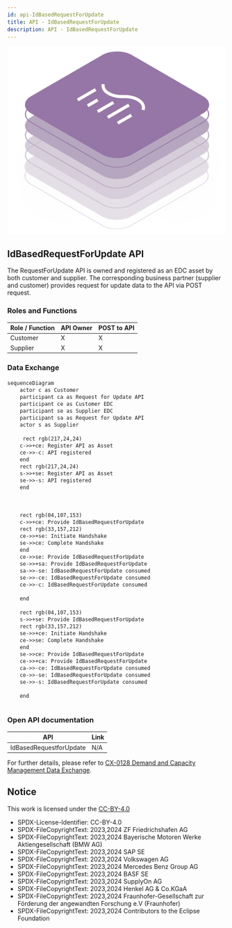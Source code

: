 ```yaml
---
id: api-IdBasedRequestForUpdate
title: API - IdBasedRequestForUpdate
description: API - IdBasedRequestForUpdate
---
```


![DCM kit banner](/img/kit-icons/dcm-kit-icon.svg)

## IdBasedRequestForUpdate API

The RequestForUpdate API is owned and registered as an EDC asset by both customer and supplier. The corresponding business partner (supplier and customer) provides request for update data to the API via POST request.

### Roles and Functions

|Role / Function|API Owner|POST to API|
|-|-|-|
|Customer|X|X|
|Supplier|X|X|

### Data Exchange

```mermaid
sequenceDiagram
    actor c as Customer 
    participant ca as Request for Update API
    participant ce as Customer EDC
    participant se as Supplier EDC
    participant sa as Request for Update API
    actor s as Supplier
    
     rect rgb(217,24,24)
    c->>+ce: Register API as Asset
    ce->>-c: API registered
    end  
    rect rgb(217,24,24)
    s->>+se: Register API as Asset
    se->>-s: API registered
    end
 


    rect rgb(04,107,153)
    c->>+ce: Provide IdBasedRequestForUpdate
    rect rgb(33,157,212)
    ce->>+se: Initiate Handshake
    se->>ce: Complete Handshake
    end
    ce->>se: Provide IdBasedRequestForUpdate
    se->>+sa: Provide IdBasedRequestForUpdate
    sa->>-se: IdBasedRequestForUpdate consumed
    se->>-ce: IdBasedRequestForUpdate consumed
    ce->>-c: IdBasedRequestForUpdate consumed
    
    end

    rect rgb(04,107,153)
    s->>+se: Provide IdBasedRequestForUpdate
    rect rgb(33,157,212)
    se->>+ce: Initiate Handshake
    ce->>se: Complete Handshake
    end
    se->>ce: Provide IdBasedRequestForUpdate
    ce->>+ca: Provide IdBasedRequestForUpdate
    ca->>-ce: IdBasedRequestForUpdate consumed
    ce->>-se: IdBasedRequestForUpdate consumed
    se->>-s: IdBasedRequestForUpdate consumed
    
    end
  
```

### Open API documentation

|API|Link|
|-|-|
|IdBasedRequestforUpdate|N/A|

For further details, please refer to [CX-0128 Demand and Capacity Management Data Exchange][StandardLibrary].

## Notice

This work is licensed under the [CC-BY-4.0](https://creativecommons.org/licenses/by/4.0/legalcode)

- SPDX-License-Identifier: CC-BY-4.0
- SPDX-FileCopyrightText: 2023,2024 ZF Friedrichshafen AG
- SPDX-FileCopyrightText: 2023,2024 Bayerische Motoren Werke Aktiengesellschaft (BMW AG)
- SPDX-FileCopyrightText: 2023,2024 SAP SE
- SPDX-FileCopyrightText: 2023,2024 Volkswagen AG
- SPDX-FileCopyrightText: 2023,2024 Mercedes Benz Group AG
- SPDX-FileCopyrightText: 2023,2024 BASF SE
- SPDX-FileCopyrightText: 2023,2024 SupplyOn AG
- SPDX-FileCopyrightText: 2023,2024 Henkel AG & Co.KGaA
- SPDX-FileCopyrightText: 2023,2024 Fraunhofer-Gesellschaft zur Förderung der angewandten Forschung e.V (Fraunhofer)
- SPDX-FileCopyrightText: 2023,2024 Contributors to the Eclipse Foundation

[StandardLibrary]: https://catenax-ev.github.io/docs/next/standards/CX-0128-DemandandCapacityManagementDataExchange
